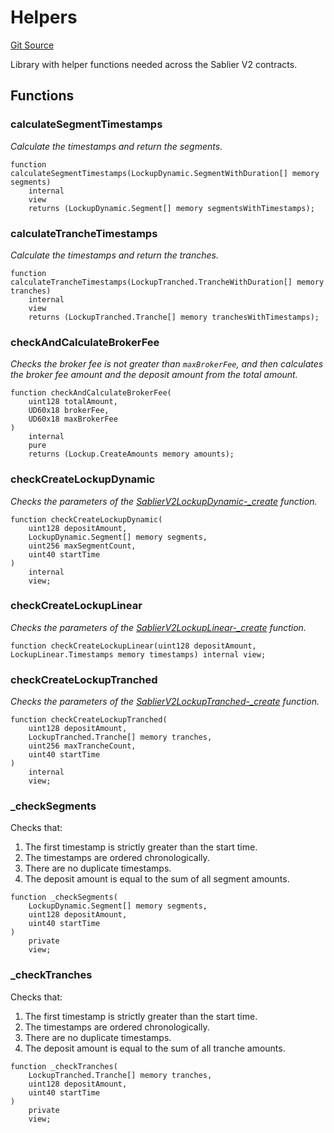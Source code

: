 # Helpers

[Git Source](https://github.com/sablier-labs/v2-core/blob/36b49d3bf2a396d19083d28247e8e03d7a3a2ee1/src/libraries/Helpers.sol)

Library with helper functions needed across the Sablier V2 contracts.

## Functions

### calculateSegmentTimestamps

_Calculate the timestamps and return the segments._

```solidity
function calculateSegmentTimestamps(LockupDynamic.SegmentWithDuration[] memory segments)
    internal
    view
    returns (LockupDynamic.Segment[] memory segmentsWithTimestamps);
```

### calculateTrancheTimestamps

_Calculate the timestamps and return the tranches._

```solidity
function calculateTrancheTimestamps(LockupTranched.TrancheWithDuration[] memory tranches)
    internal
    view
    returns (LockupTranched.Tranche[] memory tranchesWithTimestamps);
```

### checkAndCalculateBrokerFee

_Checks the broker fee is not greater than `maxBrokerFee`, and then calculates the broker fee amount and the deposit
amount from the total amount._

```solidity
function checkAndCalculateBrokerFee(
    uint128 totalAmount,
    UD60x18 brokerFee,
    UD60x18 maxBrokerFee
)
    internal
    pure
    returns (Lockup.CreateAmounts memory amounts);
```

### checkCreateLockupDynamic

_Checks the parameters of the
[SablierV2LockupDynamic-\_create](/docs/contracts/v2/reference/core/contract.SablierV2LockupLinear.md#_create)
function._

```solidity
function checkCreateLockupDynamic(
    uint128 depositAmount,
    LockupDynamic.Segment[] memory segments,
    uint256 maxSegmentCount,
    uint40 startTime
)
    internal
    view;
```

### checkCreateLockupLinear

_Checks the parameters of the
[SablierV2LockupLinear-\_create](/docs/contracts/v2/reference/core/contract.SablierV2LockupLinear.md#_create) function._

```solidity
function checkCreateLockupLinear(uint128 depositAmount, LockupLinear.Timestamps memory timestamps) internal view;
```

### checkCreateLockupTranched

_Checks the parameters of the
[SablierV2LockupTranched-\_create](/docs/contracts/v2/reference/core/contract.SablierV2LockupLinear.md#_create)
function._

```solidity
function checkCreateLockupTranched(
    uint128 depositAmount,
    LockupTranched.Tranche[] memory tranches,
    uint256 maxTrancheCount,
    uint40 startTime
)
    internal
    view;
```

### \_checkSegments

Checks that:

1. The first timestamp is strictly greater than the start time.
2. The timestamps are ordered chronologically.
3. There are no duplicate timestamps.
4. The deposit amount is equal to the sum of all segment amounts.

```solidity
function _checkSegments(
    LockupDynamic.Segment[] memory segments,
    uint128 depositAmount,
    uint40 startTime
)
    private
    view;
```

### \_checkTranches

Checks that:

1. The first timestamp is strictly greater than the start time.
2. The timestamps are ordered chronologically.
3. There are no duplicate timestamps.
4. The deposit amount is equal to the sum of all tranche amounts.

```solidity
function _checkTranches(
    LockupTranched.Tranche[] memory tranches,
    uint128 depositAmount,
    uint40 startTime
)
    private
    view;
```

